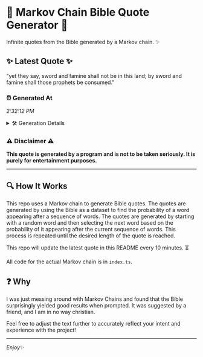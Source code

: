 # 📖 Markov Chain Bible Quote Generator 📖

Infinite quotes from the Bible generated by a Markov chain. ✨

## ✨ Latest Quote ✨
"yet they say, sword and famine shall not be in this land; by sword and famine shall those prophets be consumed."

### ⏰ Generated At
*2:32:12 PM*

<details>
    <summary>🛠️ Generation Details</summary>
    <p>
        <strong>🌱 Seed:</strong> yet<br>
        <strong>🔄 Iterations:</strong> 20<br>
        <strong>📜 Context History:</strong><br>[ yet ]: they<br>[ yet, they ]: say,<br>[ yet, they, say, ]: sword<br>[ yet, they, say,, sword ]: and<br>[ yet, they, say,, sword, and ]: famine<br>[ yet, they, say,, sword, and, famine ]: shall<br>[ they, say,, sword, and, famine, shall ]: not<br>[ say,, sword, and, famine, shall, not ]: be<br>[ sword, and, famine, shall, not, be ]: in<br>[ and, famine, shall, not, be, in ]: this<br>[ famine, shall, not, be, in, this ]: land;<br>[ shall, not, be, in, this, land; ]: by<br>[ not, be, in, this, land;, by ]: sword<br>[ be, in, this, land;, by, sword ]: and<br>[ in, this, land;, by, sword, and ]: famine<br>[ this, land;, by, sword, and, famine ]: shall<br>[ land;, by, sword, and, famine, shall ]: those<br>[ by, sword, and, famine, shall, those ]: prophets<br>[ sword, and, famine, shall, those, prophets ]: be<br>[ and, famine, shall, those, prophets, be ]: consumed.<br>
    </p>
</details>

### ⚠️ Disclaimer ⚠️
**This quote is generated by a program and is not to be taken seriously. It is purely for entertainment purposes.**

---

## 🔍 How It Works

This repo uses a Markov chain to generate Bible quotes. The quotes are generated by using the Bible as a dataset to find the probability of a word appearing after a sequence of words. The quotes are generated by starting with a random word and then selecting the next word based on the probability of it appearing after the current sequence of words. This process is repeated until the desired length of the quote is reached.

This repo will update the latest quote in this README every 10 minutes. ⏳

All code for the actual Markov chain is in `index.ts`.

## ❓ Why

I was just messing around with Markov Chains and found that the Bible surprisingly yielded good results when prompted. 
It was suggested by a friend, and I am in no way christian.

Feel free to adjust the text further to accurately reflect your intent and experience with the project!

---

*Enjoy*✨
